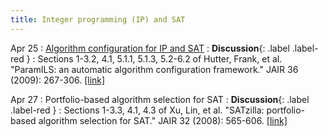 ```yaml
---
title: Integer programming (IP) and SAT
---
```


Apr 25
: [Algorithm configuration for IP and SAT](https://vitercik.github.io/ml4algs/assets/slides/lecture7.pdf)
  : **Discussion**{: .label .label-red }
: Sections 1-3.2, 4.1, 5.1.1, 5.1.3, 5.2-6.2 of Hutter, Frank, et al. "ParamILS: an automatic algorithm configuration framework." JAIR 36 (2009): 267-306. [[link]](https://www.jair.org/index.php/jair/article/download/10628/25415/)

Apr 27
: Portfolio-based algorithm selection for SAT
  : **Discussion**{: .label .label-red }
: Sections 1-3.3, 4.1, 4.3 of Xu, Lin, et al. "SATzilla: portfolio-based algorithm selection for SAT." JAIR 32 (2008): 565-606. [[link]](https://www.jair.org/index.php/jair/article/download/10556/25269)
